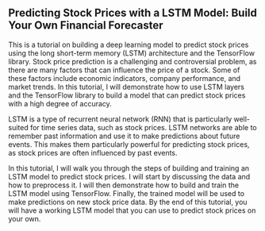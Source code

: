 ## Predicting Stock Prices with a LSTM Model: Build Your Own Financial Forecaster

This is a tutorial on building a deep learning model to predict stock prices using the long short-term memory (LSTM) architecture and the TensorFlow library. Stock price prediction is a challenging and controversial problem, as there are many factors that can influence the price of a stock. Some of these factors include economic indicators, company performance, and market trends. In this tutorial, I will demonstrate how to use LSTM layers and the TensorFlow library to build a model that can predict stock prices with a high degree of accuracy.

LSTM is a type of recurrent neural network (RNN) that is particularly well-suited for time series data, such as stock prices. LSTM networks are able to remember past information and use it to make predictions about future events. This makes them particularly powerful for predicting stock prices, as stock prices are often influenced by past events.

In this tutorial, I will walk you through the steps of building and training an LSTM model to predict stock prices. I will start by discussing the data and how to preprocess it. I will then demonstrate how to build and train the LSTM model using TensorFlow. Finally, the trained model will be used to make predictions on new stock price data. By the end of this tutorial, you will have a working LSTM model that you can use to predict stock prices on your own.
